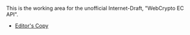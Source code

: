 #

This is the working area for the unofficial Internet-Draft, "WebCrypto EC API".

* [Editor's Copy](https://franziskuskiefer.github.io/webcrypto-ec/doc.html)

